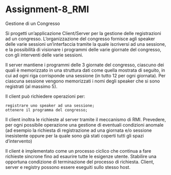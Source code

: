 # Assignment-8_RMI
Gestione di un Congresso

Si progetti un’applicazione Client/Server per la gestione delle registrazioni ad un congresso. L’organizzazione del congresso fornisce agli speaker delle varie sessioni un’interfaccia tramite la quale iscriversi ad una sessione, e la possibilità di visionare i programmi delle varie giornate del congresso, con gli interventi delle varie sessioni.

Il server mantiene i programmi delle 3 giornate del congresso, ciascuno dei quali è memorizzato in una struttura dati come quella mostrata di seguito, in cui ad ogni riga corrisponde una sessione (in tutto 12 per ogni giornata). Per ciascuna sessione vengono memorizzati i nomi degli speaker che si sono registrati (al massimo 5).

Il client può richiedere operazioni per:

    registrare uno speaker ad una sessione;
    ottenere il programma del congresso;

Il client inoltra le richieste al server tramite il meccanismo di RMI. Prevedere, per ogni possibile operazione una gestione di eventuali condizioni anomale (ad esempio la richiesta di registrazione ad una giornata e/o sessione inesistente oppure per la quale sono già stati coperti tutti gli spazi d’intervento)

Il client è implementato come un processo ciclico che continua a fare richieste sincrone fino ad esaurire tutte le esigenze utente. Stabilire una opportuna condizione di terminazione del processo di richiesta. Client, server e registry possono essere eseguiti sullo stesso host.
